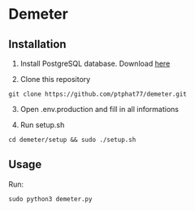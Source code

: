 # Demeter

## Installation

1. Install PostgreSQL database. Download [here](https://www.postgresql.org/download/)

2. Clone this repository

```
git clone https://github.com/ptphat77/demeter.git
```

3. Open .env.production and fill in all informations

4. Run setup.sh

```
cd demeter/setup && sudo ./setup.sh
```

## Usage

Run:

```
sudo python3 demeter.py
```
